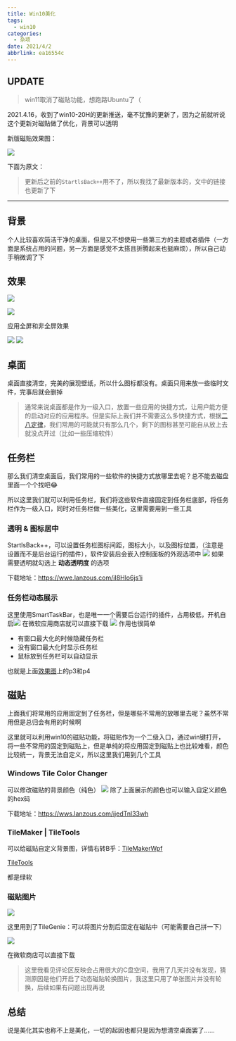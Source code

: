 ```yaml
---
title: Win10美化
tags:
  - win10
categories:
  - 杂项
date: 2021/4/2
abbrlink: ea16554c
---
```


## UPDATE

> win11取消了磁贴功能，想跑路Ubuntu了（

2021.4.16，收到了win10-20H的更新推送，毫不犹豫的更新了，因为之前就听说这个更新对磁贴做了优化，背景可以透明

新版磁贴效果图：

![](https://i.loli.net/2021/04/16/F6EB4HLqcDrIxTg.png)

下面为原文：

> 更新后之前的`StartlsBack++`用不了，所以我找了最新版本的，文中的链接也更新了下

---
## 背景
个人比较喜欢简洁干净的桌面，但是又不想使用一些第三方的主题或者插件（一方面是系统占用的问题，另一方面是感觉不太搭且折腾起来也挺麻烦），所以自己动手稍微调了下
## 效果

![](https://i.loli.net/2021/04/02/ZtIb76UVFRTQHur.png)

![](https://i.loli.net/2021/04/02/wnjRzp7eduTQtas.png)

应用全屏和非全屏效果

![](https://i.loli.net/2021/04/02/u7AX81ItsHFecU9.png)
![](https://i.loli.net/2021/04/02/TGo2ORNYbrHhiF6.png)
## 桌面
桌面直接清空，完美的展现壁纸，所以什么图标都没有。桌面只用来放一些临时文件，完事后就会删掉

> 通常来说桌面都是作为一级入口，放置一些应用的快捷方式，让用户能方便的启动对应的应用程序。但是实际上我们并不需要这么多快捷方式，根据[二八定律](https://baike.baidu.com/item/%E4%BA%8C%E5%85%AB%E5%AE%9A%E5%BE%8B)，我们常用的可能就只有那么几个，剩下的图标甚至可能自从放上去就没点开过（比如一些压缩软件）
## 任务栏
那么我们清空桌面后，我们常用的一些软件的快捷方式放哪里去呢？总不能去磁盘里面一个个找吧😂

所以这里我们就可以利用任务栏，我们将这些软件直接固定到任务栏底部，将任务栏作为一级入口，同时对任务栏做一些美化，这里需要用到一些工具
### 透明 & 图标居中
StartlsBack++，可以设置任务栏图标间距，图标大小，以及图标位置，（注意是设置而不是后台运行的插件），软件安装后会嵌入控制面板的外观选项中
![](https://i.loli.net/2021/04/02/X8myNKl9Cbiskht.gif)
如果需要透明就勾选上 **动态透明度** 的选项

下载地址：https://wwe.lanzous.com/iI8Hlo6js1i

### 任务栏动态展示
这里使用SmartTaskBar，也是唯一一个需要后台运行的插件，占用极低，开机自启![](https://i.loli.net/2021/04/02/pi82P1NZeKGQ6us.png)
在微软应用商店就可以直接下载
![](https://i.loli.net/2021/04/02/6NtSlxIr3XoUwOA.png)
作用也很简单
- 有窗口最大化的时候隐藏任务栏
- 没有窗口最大化时显示任务栏
- 鼠标放到任务栏可以自动显示

也就是上面[效果图](#效果)上的p3和p4

## 磁贴

上面我们将常用的应用固定到了任务栏，但是哪些不常用的放哪里去呢？虽然不常用但是总归会有用的时候啊

这里就可以利用win10的磁贴功能，将磁贴作为一个二级入口，通过win键打开，将一些不常用的固定到磁贴上，但是单纯的将应用固定到磁贴上也比较难看，颜色比较统一，背景无法自定义，所以这里我们用到几个工具
### Windows Tile Color Changer
可以修改磁贴的背景颜色（纯色）
![](https://i.loli.net/2021/04/02/pS7OsL12eBwNAXW.png)
除了上面展示的颜色也可以输入自定义颜色的hex码

下载地址：https://wws.lanzous.com/ijedTnl33wh

### TileMaker | TileTools
可以给磁贴自定义背景图，详情右转B乎：[TileMakerWpf](https://zhuanlan.zhihu.com/p/61585535)

[TileTools](https://zhuanlan.zhihu.com/p/79630122)

都是绿软

### 磁贴图片
![](https://i.loli.net/2021/04/02/zIkXQSAodhC4Ws1.png)

这里用到了TileGenie：可以将图片分割后固定在磁贴中（可能需要自己拼一下）

![](https://i.loli.net/2021/04/02/DwROJcEKHBNvMdk.png)

在微软商店可以直接下载
> 这里我看见评论区反映会占用很大的C盘空间，我用了几天并没有发现，猜测原因是他们开启了动态磁贴轮换图片，我这里只用了单张图片并没有轮换，后续如果有问题出现再说

## 总结

说是美化其实也称不上是美化，一切的起因也都只是因为想清空桌面罢了......


